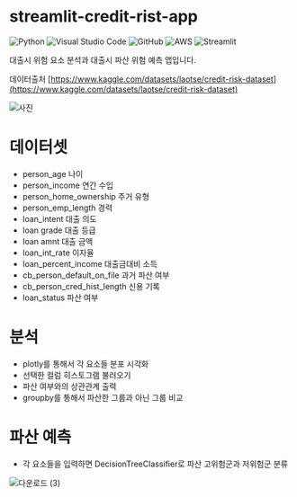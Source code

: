 # streamlit-credit-rist-app
![Python](https://img.shields.io/badge/python-3670A0?style=for-the-badge&logo=python&logoColor=ffdd54)
![Visual Studio Code](https://img.shields.io/badge/Visual%20Studio%20Code-0078d7.svg?style=for-the-badge&logo=visual-studio-code&logoColor=white)
![GitHub](https://img.shields.io/badge/github-%23121011.svg?style=for-the-badge&logo=github&logoColor=white)
![AWS](https://img.shields.io/badge/AWS-%23FF9900.svg?style=for-the-badge&logo=amazon-aws&logoColor=white)
![Streamlit](https://img.shields.io/badge/streamlit-FF4B4B.svg?style=for-the-badge&logo=streamlit&logoColor=white)

대출시 위험 요소 분석과 대출시 파산 위험 예측 앱입니다.

데이터출처 [https://www.kaggle.com/datasets/laotse/credit-risk-dataset](https://www.kaggle.com/datasets/laotse/credit-risk-dataset)

![사진](https://cdn.pixabay.com/photo/2019/02/22/12/04/investing-4013413__340.jpg)

# 데이터셋
* person_age 나이
* person_income 연간 수입
* person_home_ownership 주거 유형
* person_emp_length 경력
* loan_intent 대출 의도
* loan grade 대출 등급
* loan amnt 대출 금액
* loan_int_rate 이자율
* loan_percent_income 대출금대비 소득
* cb_person_default_on_file 과거 파산 여부
* cb_person_cred_hist_length 신용 기록
* loan_status 파산 여부

# 분석

* plotly를 통해서 각 요소들 분포 시각화
* 선택한 컬럼 히스토그램 불러오기
* 파산 여부와의 상관관계 출력
* groupby를 통해서 파산한 그룹과 아닌 그룹 비교 

# 파산 예측

* 각 요소들을 입력하면 DecisionTreeClassifier로 파산 고위험군과 저위험군 분류

![다운로드 (3)](https://user-images.githubusercontent.com/105832345/173175988-1442976c-4fd5-4780-af8a-45d736e812c0.png)

